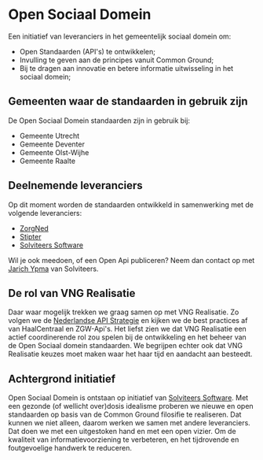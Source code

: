# Open Sociaal Domein

Een initiatief van leveranciers in het gemeentelijk sociaal domein om:
* Open Standaarden (API's) te ontwikkelen;
* Invulling te geven aan de principes vanuit Common Ground;
* Bij te dragen aan innovatie en betere informatie uitwisseling in het sociaal domein;

## Gemeenten waar de standaarden in gebruik zijn

De Open Sociaal Domein standaarden zijn in gebruik bij:
* Gemeente Utrecht
* Gemeente Deventer
* Gemeente Olst-Wijhe
* Gemeente Raalte

## Deelnemende leveranciers

Op dit moment worden de standaarden ontwikkeld in samenwerking met de volgende leveranciers:
* [ZorgNed](https://www.zorgned.nl/)
* [Stipter](https://www.stipter.nl/)
* [Solviteers Software](https://solviteerssoftware.nl/software/common-ground)

Wil je ook meedoen, of een Open Api publiceren? Neem dan contact op met [Jarich Ypma](https://www.linkedin.com/in/jarichypma) van Solviteers.

## De rol van VNG Realisatie

Daar waar mogelijk trekken we graag samen op met VNG Realisatie. Zo volgen we de [Nederlandse API Strategie](https://docs.geostandaarden.nl/api/API-Strategie) en kijken we de best practices af van HaalCentraal en ZGW-Api's. Het liefst zien we dat VNG Realisatie een actief coordinerende rol zou spelen bij de ontwikkeling en het beheer van de Open Sociaal domein standaarden. We begrijpen echter ook dat VNG Realisatie keuzes moet maken waar het haar tijd en aandacht aan besteedt.

## Achtergrond initiatief

Open Sociaal Domein is ontstaan op initiatief van [Solviteers Software](https://solviteerssoftware.nl/software/common-ground). Met een gezonde (of wellicht over)dosis idealisme proberen we nieuwe en open standaarden op basis van de Common Ground filosifie te realiseren. Dat kunnen we niet alleen, daarom werken we samen met andere leveranciers. Dat doen we met een uitgestoken hand en met een open vizier. Om de kwaliteit van informatievoorziening te verbeteren, en het tijdrovende en foutgevoelige handwerk te reduceren.
